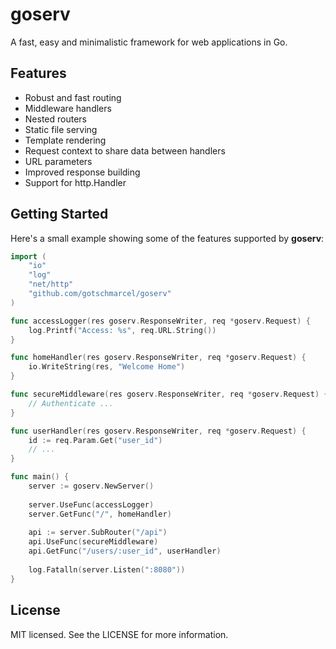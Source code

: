 # goserv

A fast, easy and minimalistic framework for
web applications in Go.

## Features

- Robust and fast routing
- Middleware handlers
- Nested routers
- Static file serving
- Template rendering
- Request context to share data between handlers
- URL parameters
- Improved response building
- Support for http.Handler

## Getting Started

Here's a small example showing some of the features supported by **goserv**:

```go
import (
	"io"
	"log"
	"net/http"
	"github.com/gotschmarcel/goserv"
)

func accessLogger(res goserv.ResponseWriter, req *goserv.Request) {
	log.Printf("Access: %s", req.URL.String())
}

func homeHandler(res goserv.ResponseWriter, req *goserv.Request) {
	io.WriteString(res, "Welcome Home")
}

func secureMiddleware(res goserv.ResponseWriter, req *goserv.Request) {
	// Authenticate ...
}

func userHandler(res goserv.ResponseWriter, req *goserv.Request) {
	id := req.Param.Get("user_id")
	// ...
}

func main() {
	server := goserv.NewServer()
	
	server.UseFunc(accessLogger)
	server.GetFunc("/", homeHandler)
	
	api := server.SubRouter("/api")
	api.UseFunc(secureMiddleware)
	api.GetFunc("/users/:user_id", userHandler)
	
	log.Fatalln(server.Listen(":8080"))
}

```

## License

MIT licensed. See the LICENSE for more information.
